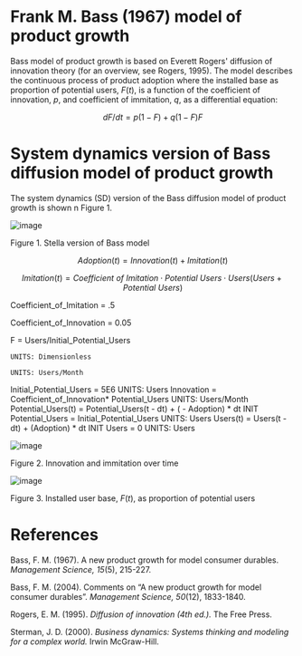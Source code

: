 # Frank M. Bass (1967) model of product growth
Bass model of product growth is based on Everett Rogers' diffusion of innovation theory (for an overview, see Rogers, 1995). The model describes the continuous process of product adoption where the installed base as proportion of potential users, $F(t)$, is a function of the coefficient of innovation, $p$, and coefficient of immitation, $q$, as a differential equation:

$$ dF/dt = p(1-F) + q(1-F)F $$

# System dynamics version of Bass diffusion model of product growth

The system dynamics (SD) version of the Bass diffusion model of product growth is shown n Figure 1. 

![image](https://github.com/user-attachments/assets/8169bb0f-563e-4ab2-bb42-49bce8db29cd)

Figure 1. Stella version of Bass model

$$ Adoption(t) = Innovation(t) +  Imitation(t) $$

$$Imitation(t) = \textit{Coefficient of Imitation} \cdot \textit{Potential Users} \cdot Users  (Users+\textit{Potential Users})$$

Coefficient_of_Imitation = .5

Coefficient_of_Innovation = 0.05

F = Users/Initial_Potential_Users


 


    UNITS: Dimensionless

    UNITS: Users/Month
Initial_Potential_Users = 5E6
    UNITS: Users
Innovation = Coefficient_of_Innovation* Potential_Users
    UNITS: Users/Month
Potential_Users(t) = Potential_Users(t - dt) + ( - Adoption) * dt
    INIT Potential_Users = Initial_Potential_Users
    UNITS: Users
Users(t) = Users(t - dt) + (Adoption) * dt
    INIT Users = 0
    UNITS: Users


![image](https://github.com/user-attachments/assets/a9cea467-e133-41e7-9887-484a9e98f695)

Figure 2. Innovation and immitation over time

![image](https://github.com/user-attachments/assets/f03e5734-8156-480b-9d79-196ccb371f13)

Figure 3. Installed user base, $F(t)$, as proportion of potential users 

# References 

Bass, F. M. (1967). A new product growth for model consumer durables. *Management Science, 15*(5), 215-227. 

Bass, F. M. (2004). Comments on “A new product growth for model consumer durables”. *Management Science, 50*(12), 1833-1840. 

Rogers, E. M. (1995). *Diffusion of innovation (4th ed.).* The Free Press. 

Sterman, J. D. (2000). *Business dynamics: Systems thinking and modeling for a complex world.* Irwin McGraw-Hill. 






